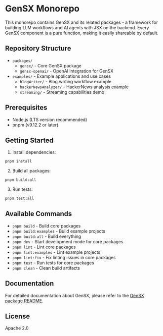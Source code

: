 # GenSX Monorepo

This monorepo contains GenSX and its related packages - a framework for building LLM workflows and AI agents with JSX on the backend. Every GenSX component is a pure function, making it easily shareable by default.

## Repository Structure

- `packages/`
  - `gensx/` - Core GenSX package
  - `gensx-openai/` - OpenAI integration for GenSX
- `examples/` - Example applications and use cases
  - `blogWriter/` - Blog writing workflow example
  - `hackerNewsAnalyzer/` - HackerNews analysis example
  - `streaming/` - Streaming capabilities demo

## Prerequisites

- Node.js (LTS version recommended)
- pnpm (v9.12.2 or later)

## Getting Started

1. Install dependencies:

```bash
pnpm install
```

2. Build all packages:

```bash
pnpm build:all
```

3. Run tests:

```bash
pnpm test:all
```

## Available Commands

- `pnpm build` - Build core packages
- `pnpm build:examples` - Build example projects
- `pnpm build:all` - Build everything
- `pnpm dev` - Start development mode for core packages
- `pnpm lint` - Lint core packages
- `pnpm lint:examples` - Lint example projects
- `pnpm lint:fix` - Fix linting issues in core packages
- `pnpm test` - Run tests for core packages
- `pnpm clean` - Clean build artifacts

## Documentation

For detailed documentation about GenSX, please refer to the [GenSX package README](packages/gensx/README.md).

## License

Apache 2.0

